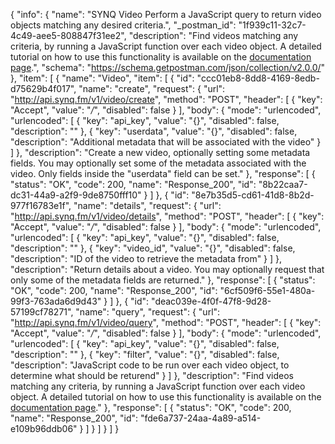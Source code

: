 {
  "info": {
    "name": "SYNQ Video Perform a JavaScript query to return video objects matching any desired criteria.",
    "_postman_id": "1f939c11-32c7-4c49-aee5-808847f31ee2",
    "description": "Find videos matching any criteria, by running a JavaScript function over each video object. A detailed tutorial on how to use this functionality is available on the [documentation page](https://www.synq.fm/queries-video-api/).",
    "schema": "https://schema.getpostman.com/json/collection/v2.0.0/"
  },
  "item": [
    {
      "name": "Video",
      "item": [
        {
          "id": "ccc01eb8-8dd8-4169-8edb-d75629b4f017",
          "name": "create",
          "request": {
            "url": "http://api.synq.fm/v1/video/create",
            "method": "POST",
            "header": [
              {
                "key": "Accept",
                "value": "*/*",
                "disabled": false
              }
            ],
            "body": {
              "mode": "urlencoded",
              "urlencoded": [
                {
                  "key": "api_key",
                  "value": "{}",
                  "disabled": false,
                  "description": ""
                },
                {
                  "key": "userdata",
                  "value": "{}",
                  "disabled": false,
                  "description": "Additional metadata that will be associated with the video"
                }
              ]
            },
            "description": "Create a new video, optionally setting some metadata fields. You may optionally set some of the metadata associated with the video. Only fields inside the \"userdata\" field can be set."
          },
          "response": [
            {
              "status": "OK",
              "code": 200,
              "name": "Response_200",
              "id": "8b22caa7-dc31-44a9-a2f9-9de8750fff10"
            }
          ]
        },
        {
          "id": "8e7b35d5-cd61-41d8-8b2d-977f16783e1f",
          "name": "details",
          "request": {
            "url": "http://api.synq.fm/v1/video/details",
            "method": "POST",
            "header": [
              {
                "key": "Accept",
                "value": "*/*",
                "disabled": false
              }
            ],
            "body": {
              "mode": "urlencoded",
              "urlencoded": [
                {
                  "key": "api_key",
                  "value": "{}",
                  "disabled": false,
                  "description": ""
                },
                {
                  "key": "video_id",
                  "value": "{}",
                  "disabled": false,
                  "description": "ID of the video to retrieve the metadata from"
                }
              ]
            },
            "description": "Return details about a video. You may optionally request that only some of the metadata fields are returned."
          },
          "response": [
            {
              "status": "OK",
              "code": 200,
              "name": "Response_200",
              "id": "6cf509f6-55e1-480a-99f3-763ada6d9d43"
            }
          ]
        },
        {
          "id": "deac039e-4f0f-47f8-9d28-57199cf78271",
          "name": "query",
          "request": {
            "url": "http://api.synq.fm/v1/video/query",
            "method": "POST",
            "header": [
              {
                "key": "Accept",
                "value": "*/*",
                "disabled": false
              }
            ],
            "body": {
              "mode": "urlencoded",
              "urlencoded": [
                {
                  "key": "api_key",
                  "value": "{}",
                  "disabled": false,
                  "description": ""
                },
                {
                  "key": "filter",
                  "value": "{}",
                  "disabled": false,
                  "description": "JavaScript code to be run over each video object, to determine what should be returend"
                }
              ]
            },
            "description": "Find videos matching any criteria, by running a JavaScript function over each video object. A detailed tutorial on how to use this functionality is available on the [documentation page](https://www.synq.fm/queries-video-api/)."
          },
          "response": [
            {
              "status": "OK",
              "code": 200,
              "name": "Response_200",
              "id": "fde6a737-24aa-4a89-a514-e109b96ddb06"
            }
          ]
        }
      ]
    }
  ]
}